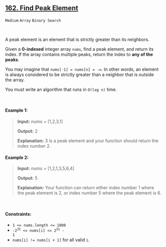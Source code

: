 ## [162. Find Peak Element](https://leetcode.com/problems/find-peak-element/)

<code>Medium</code> <code>Array</code> <code>Binary Search</code>

<br>

A peak element is an element that is strictly greater than its neighbors.

Given a __0-indexed__ integer array <code>nums</code>, find a peak element, and return its index. If the array contains multiple peaks, return the index to __any of the peaks__.

You may imagine that <code>nums[-1] = nums[n] = -∞</code>. In other words, an element is always considered to be strictly greater than a neighbor that is outside the array.

You must write an algorithm that runs in <code>O(log n)</code> time.

<br>

#### Example 1:

> __Input:__ nums = [1,2,3,1]
>
> __Output:__ 2
>
> __Explanation:__ 3 is a peak element and your function should return the index number 2.

#### Example 2:

> __Input:__ nums = [1,2,1,3,5,6,4]
>
> __Output:__ 5
>
> __Explanation:__ Your function can return either index number 1 where the peak element is 2, or index number 5 where the peak element is 6.

<br>

#### Constraints:

- <code>1 <= nums.length <= 1000</code>
- <code>-2<sup>31</sup> <= nums[i] <= 2<sup>31</sup> - 1</code>
- <code>nums[i] != nums[i + 1]</code> for all valid <code>i</code>.